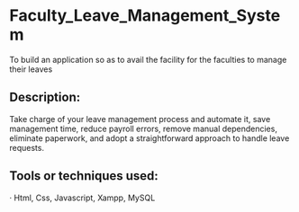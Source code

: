 # Faculty_Leave_Management_System
 To build an application so as to avail the facility for the faculties to manage their leaves
 
## Description:
Take charge of your leave management process and automate it, save management time, reduce payroll errors, remove manual dependencies, eliminate paperwork, and adopt a straightforward approach to handle leave requests. 

## Tools or techniques used:
  · Html, Css, Javascript, Xampp, MySQL


